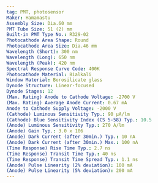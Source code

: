 ```yaml
---
tag: PMT, photosensor
Maker: Hamamastu
Assembly Size: Dia.60 mm
PMT Tube Size: 51 (2) mm
Built-in PMT Type No.: R329-02
Photocathode Area Shape: Round
Photocathode Area Size: Dia.46 mm
Wavelength (Short): 300 nm
Wavelength (Long): 650 nm
Wavelength (Peak): 420 nm
Spectral Response Curve Code: 400K
Photocathode Material: Bialkali
Window Material: Borosilicate glass
Dynode Structure: Linear-focused
Dynode Stages: 12
(Max. Rating) Anode to Cathode Voltage: -2700 V
(Max. Rating) Average Anode Current: 0.67 mA
Anode to Cathode Supply Voltage: -2000 V
(Cathode) Luminous Sensitivity Typ.: 90 μA/lm
(Cathode) Blue Sensitivity Index (CS 5-58) Typ.: 10.5
(Anode) Luminous Sensitivity Typ.: 270 A/lm
(Anode) Gain Typ.: 3.0 x 106
(Anode) Dark Current (after 30min.) Typ.: 10 nA
(Anode) Dark Current (after 30min.) Max.: 100 nA
(Time Response) Rise Time Typ.: 2.7 ns
(Time Response) Transit Time Typ.: 40 ns
(Time Response) Transit Time Spread Typ.: 1.1 ns
(Anode) Pulse Linearity (2% deviation): 100 mA
(Anode) Pulse Linearity (5% deviation): 200 mA
---
```

